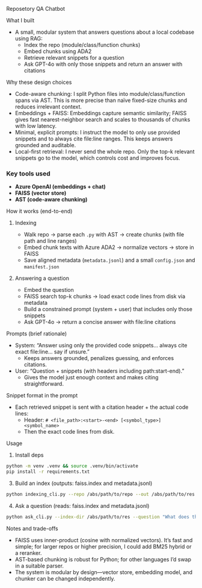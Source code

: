 Reposetory QA Chatbot

What I built
- A small, modular system that answers questions about a local codebase using RAG:
  - Index the repo (module/class/function chunks)
  - Embed chunks using ADA2
  - Retrieve relevant snippets for a question
  - Ask GPT-4o with only those snippets and return an answer with citations

Why these design choices
- Code-aware chunking: I split Python files into module/class/function spans via AST. This is more precise than naïve fixed-size chunks and reduces irrelevant context.
- Embeddings + FAISS: Embeddings capture semantic similarity; FAISS gives fast nearest-neighbor search and scales to thousands of chunks with low latency.
- Minimal, explicit prompts: I instruct the model to only use provided snippets and to always cite file:line ranges. This keeps answers grounded and auditable.
- Local-first retrieval: I never send the whole repo. Only the top-k relevant snippets go to the model, which controls cost and improves focus.


### Key tools used
- **Azure OpenAI (embeddings + chat)**
- **FAISS (vector store)**
- **AST (code-aware chunking)**


How it works (end-to-end)
1) Indexing
   - Walk repo → parse each `.py` with AST → create chunks (with file path and line ranges)
   - Embed chunk texts with Azure ADA2 → normalize vectors → store in FAISS
   - Save aligned metadata (`metadata.jsonl`) and a small `config.json` and `manifest.json`

2) Answering a question
   - Embed the question
   - FAISS search top-k chunks → load exact code lines from disk via metadata
   - Build a constrained prompt (system + user) that includes only those snippets
   - Ask GPT-4o → return a concise answer with file:line citations

Prompts (brief rationale)
- System: “Answer using only the provided code snippets… always cite exact file:line… say if unsure.”
  - Keeps answers grounded, penalizes guessing, and enforces citations.
- User: “Question + snippets (with headers including path:start-end).”
  - Gives the model just enough context and makes citing straightforward.

Snippet format in the prompt
- Each retrieved snippet is sent with a citation header + the actual code lines:
  - Header: `# <file_path>:<start>-<end> [<symbol_type>] <symbol_name>`
  - Then the exact code lines from disk.

Usage
1) Install deps
```bash
python -m venv .venv && source .venv/bin/activate
pip install -r requirements.txt
```

3) Build an index (outputs: faiss.index and metadata.jsonl)
```bash
python indexing_cli.py --repo /abs/path/to/repo --out /abs/path/to/res
```

4) Ask a question (reads: faiss.index and metadata.jsonl)
```bash
python ask_cli.py --index-dir /abs/path/to/res --question "What does this app do?" --k 20
```

Notes and trade-offs
- FAISS uses inner-product (cosine with normalized vectors). It’s fast and simple; for larger repos or higher precision, I could add BM25 hybrid or a reranker.
- AST-based chunking is robust for Python; for other languages I’d swap in a suitable parser.
- The system is modular by design—vector store, embedding model, and chunker can be changed independently.


